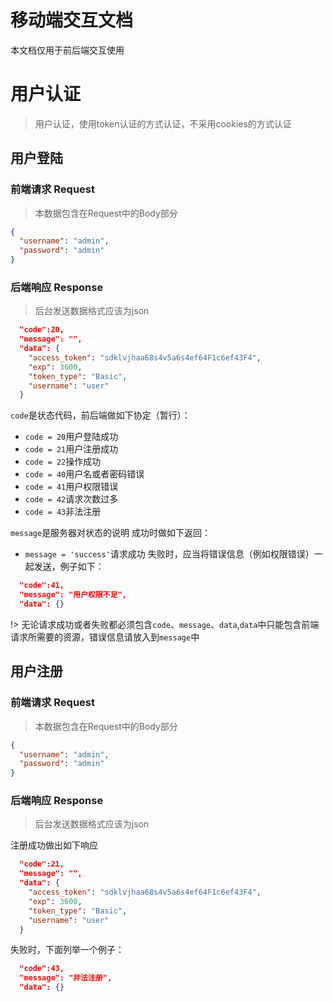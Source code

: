 # 移动端交互文档
本文档仅用于前后端交互使用

# 用户认证
> 用户认证，使用token认证的方式认证，不采用cookies的方式认证

## 用户登陆

### 前端请求 Request

> 本数据包含在Request中的Body部分

```json
{
  "username": "admin",
  "password": "admin"
}
```

### 后端响应 Response

> 后台发送数据格式应该为json

```json
  "code":20,
  "message": "",
  "data": {
    "access_token": "sdklvjhaa68s4v5a6s4ef64F1c6ef43F4",
    "exp": 3600,
    "token_type": "Basic",
    "username": "user"
  }
```

```code```是状态代码，前后端做如下协定（暂行）：
- ```code = 20```用户登陆成功
- ```code = 21```用户注册成功
- ```code = 22```操作成功
- ```code = 40```用户名或者密码错误
- ```code = 41```用户权限错误
- ```code = 42```请求次数过多
- ```code = 43```非法注册

```message```是服务器对状态的说明
成功时做如下返回：
- ```message = 'success'```请求成功
失败时，应当将错误信息（例如权限错误）一起发送，例子如下：

```json
  "code":41,
  "message": "用户权限不足",
  "data": {}
```

!> 无论请求成功或者失败都必须包含```code```、```message```、```data```,```data```中只能包含前端请求所需要的资源，错误信息请放入到```message```中

## 用户注册

### 前端请求 Request

> 本数据包含在Request中的Body部分

```json
{
  "username": "admin",
  "password": "admin"
}
```

### 后端响应 Response

> 后台发送数据格式应该为json

注册成功做出如下响应

```json
  "code":21,
  "message": "",
  "data": {
    "access_token": "sdklvjhaa68s4v5a6s4ef64F1c6ef43F4",
    "exp": 3600,
    "token_type": "Basic",
    "username": "user"
  }
```

失败时，下面列举一个例子：
```json
  "code":43,
  "message": "非法注册",
  "data": {}
```

